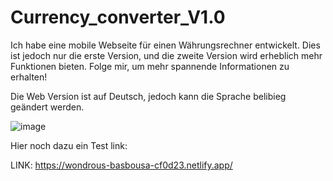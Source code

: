 # Currency_converter_V1.0

Ich habe eine mobile Webseite für einen Währungsrechner entwickelt. Dies ist jedoch nur die erste Version, und die zweite Version wird erheblich mehr Funktionen bieten. Folge mir, um mehr spannende Informationen zu erhalten!

Die Web Version ist auf Deutsch, jedoch kann die Sprache belibieg geändert werden.

![image](https://github.com/keco216/Currency_converter_V1.0/assets/122257613/f586979c-1ebf-4080-aa23-0a7f40ffc3be)

Hier noch dazu ein Test link:

LINK: https://wondrous-basbousa-cf0d23.netlify.app/
